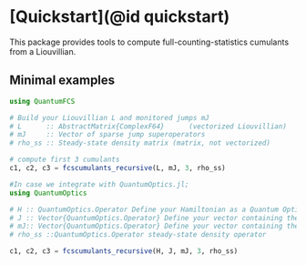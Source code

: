# [Quickstart](@id quickstart)

This package provides tools to compute full-counting-statistics cumulants from a Liouvillian.

## Minimal examples

```julia
using QuantumFCS

# Build your Liouvillian L and monitored jumps mJ
# L      :: AbstractMatrix{ComplexF64}      (vectorized Liouvillian)
# mJ     :: Vector of sparse jump superoperators
# rho_ss :: Steady-state density matrix (matrix, not vectorized)

# compute first 3 cumulants
c1, c2, c3 = fcscumulants_recursive(L, mJ, 3, rho_ss)

#In case we integrate with QuantumOptics.jl;
using QuantumOptics

# H :: QuantumOptics.Operator Define your Hamiltonian as a Quantum Optics Operator type
# J :: Vector{QuantumOptics.Operator} Define your vector containing the jump opterators 
# mJ:: Vector{QuantumOptics.Operator} Define your vector containing the monitored jump operators 
# rho_ss ::QuantumOptics.Operator steady-state density operator

c1, c2, c3 = fcscumulants_recursive(H, J, mJ, 3, rho_ss)

```


